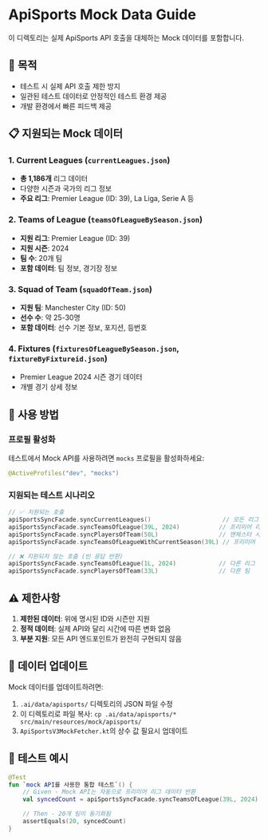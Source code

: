 # ApiSports Mock Data Guide

이 디렉토리는 실제 ApiSports API 호출을 대체하는 Mock 데이터를 포함합니다.

## 🎯 목적

-   테스트 시 실제 API 호출 제한 방지
-   일관된 테스트 데이터로 안정적인 테스트 환경 제공
-   개발 환경에서 빠른 피드백 제공

## 📋 지원되는 Mock 데이터

### 1. Current Leagues (`currentLeagues.json`)

-   **총 1,186개** 리그 데이터
-   다양한 시즌과 국가의 리그 정보
-   **주요 리그**: Premier League (ID: 39), La Liga, Serie A 등

### 2. Teams of League (`teamsOfLeagueBySeason.json`)

-   **지원 리그**: Premier League (ID: 39)
-   **지원 시즌**: 2024
-   **팀 수**: 20개 팀
-   **포함 데이터**: 팀 정보, 경기장 정보

### 3. Squad of Team (`squadOfTeam.json`)

-   **지원 팀**: Manchester City (ID: 50)
-   **선수 수**: 약 25-30명
-   **포함 데이터**: 선수 기본 정보, 포지션, 등번호

### 4. Fixtures (`fixturesOfLeagueBySeason.json`, `fixtureByFixtureid.json`)

-   Premier League 2024 시즌 경기 데이터
-   개별 경기 상세 정보

## 🔧 사용 방법

### 프로필 활성화

테스트에서 Mock API를 사용하려면 `mocks` 프로필을 활성화하세요:

```kotlin
@ActiveProfiles("dev", "mocks")
```

### 지원되는 테스트 시나리오

```kotlin
// ✅ 지원되는 호출
apiSportsSyncFacade.syncCurrentLeagues()                    // 모든 리그
apiSportsSyncFacade.syncTeamsOfLeague(39L, 2024)           // 프리미어 리그
apiSportsSyncFacade.syncPlayersOfTeam(50L)                 // 맨체스터 시티
apiSportsSyncFacade.syncTeamsOfLeagueWithCurrentSeason(39L) // 프리미어 리그 현재 시즌

// ❌ 지원되지 않는 호출 (빈 응답 반환)
apiSportsSyncFacade.syncTeamsOfLeague(1L, 2024)            // 다른 리그
apiSportsSyncFacade.syncPlayersOfTeam(33L)                 // 다른 팀
```

## ⚠️ 제한사항

1. **제한된 데이터**: 위에 명시된 ID와 시즌만 지원
2. **정적 데이터**: 실제 API와 달리 시간에 따른 변화 없음
3. **부분 지원**: 모든 API 엔드포인트가 완전히 구현되지 않음

## 🔄 데이터 업데이트

Mock 데이터를 업데이트하려면:

1. `.ai/data/apisports/` 디렉토리의 JSON 파일 수정
2. 이 디렉토리로 파일 복사: `cp .ai/data/apisports/* src/main/resources/mock/apisports/`
3. `ApiSportsV3MockFetcher.kt`의 상수 값 필요시 업데이트

## 🧪 테스트 예시

```kotlin
@Test
fun `mock API를 사용한 통합 테스트`() {
    // Given - Mock API는 자동으로 프리미어 리그 데이터 반환
    val syncedCount = apiSportsSyncFacade.syncTeamsOfLeague(39L, 2024)

    // Then - 20개 팀이 동기화됨
    assertEquals(20, syncedCount)
}
```
